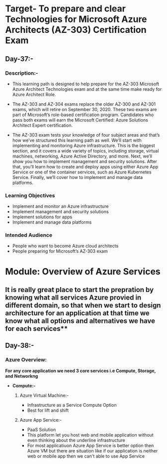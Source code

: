 # Target- To prepare and clear Technologies for Microsoft Azure Architects (AZ-303) Certification Exam 

## Day-37:- 

### Description:- 
* This learning path is designed to help prepare for the AZ-303 Microsoft Azure Architect Technologies exam and at the same time make ready for Azure Architect Role. 

* The AZ-303 and AZ-304 exams replace the older AZ-300 and AZ-301 exams, which will retire on September 30, 2020. These two exams are part of Microsoft’s role-based certification program. Candidates who pass both exams will earn the Microsoft Certified: Azure Solutions Architect Expert certification.

* The AZ-303 exam tests your knowledge of four subject areas and that’s how we’ve structured this learning path as well. We’ll start with implementing and monitoring Azure infrastructure. This is the biggest section, and it covers a wide variety of topics, including storage, virtual machines, networking, Azure Active Directory, and more. Next, we’ll show you how to implement management and security solutions. After that, you’ll learn how to create and deploy apps using either Azure App Service or one of the container services, such as Azure Kubernetes Service. Finally, we’ll cover how to implement and manage data platforms.

### Learning Objectives
* Implement and monitor an Azure infrastructure
* Implement management and security solutions
* Implement solutions for apps
* Implement and manage data platforms

### Intended Audience
* People who want to become Azure cloud architects
* People preparing for Microsoft’s AZ-303 exam

# Module: Overview of Azure Services

## It is really great place to start the prepration by knowing what all services Azure provied in different domain, so that when we start to design architecture for an application at that time we know what all options and alternatives we have for each services** 

## Day-38:-

### Azure Overview:
**For any core application we need 3 core services i.e Compute, Storage, and Networkng**
* **Compute:-**
  1. Azure Virtual Machine:-
     * Infrastructure as a Service Compute Option
     * Best for lift and shift

  2. Azure App Service:-
     * PaaS Solution
     * This platform let you host web and mobile application without even thinking about the underline infrastructure
     * For most applicatiuon Azure App Service is better option then Azure VM but there are situation like if our application is neither web or mobile app then we can't able to use App Service  
